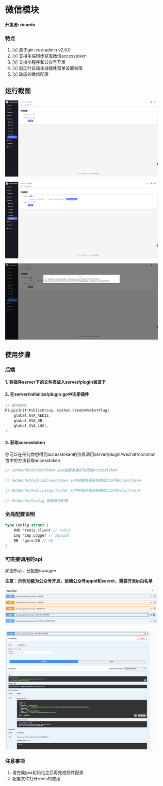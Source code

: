 # 微信模块

#### 开发者: ricardo

### 特点

1. [x] 基于gin-vue-admin v2.6.0
2. [x] 支持多端同步获取微信accesstoken
3. [x] 支持小程序和公众号开发
4. [x] 启动时自动生成插件菜单设置权限
5. [x] 动态的微信配置

## 运行截图

![img.png](img.png)

![img_1.png](img_1.png)

![img_3.png](img_3.png)

## 使用步骤

### 后端
#### 1. 将插件server下的文件夹放入server/plugin目录下

#### 2. 在server/initialize/plugin.go中注册插件

```go
// 微信模块
PluginInit(PublicGroup, wechat.CreateWechatPlug(
    global.GVA_REDIS,
    global.GVA_DB,
    global.GVA_LOG),
)
```

#### 3. 获取accesstoken

你可以在任何你想得到accesstoken的位置调用server/plugin/wechat/common包中的方法获取accesstoken

```go
// GetWechatAccessToken 从中控服务器获取微信AccessToken

// GetWechatPublicAccessToken 从中控服务器获取微信公众号AccessToken

// GetWechatPublicJsApiTicket 从中控服务器获取微信公众号JsApiTicket

// GetWechatConfig 获取微信配置
```


### 全局配置说明

```go
type Config struct {
    Rdb *redis.Client // redis
    Log *zap.Logger // zap日志
    DB  *gorm.DB // db
}
```

### 可直接调用的api

如图所示，已配置swagger

**注意：示例功能为公众号开发，依赖公众号appid和secret，需要开发ip白名单**

![img_4.png](img_4.png)

![img_5.png](img_5.png)

### 注意事项

1. 请完成gva初始化之后再完成插件配置
2. 配置文件打开redis的使用
